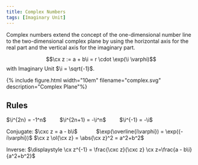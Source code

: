 ```yaml
---
title: Complex Numbers
tags: [Imaginary Unit]
---
```


Complex numbers extend the concept of the one-dimensional number line to the two-dimensional complex plane by using the horizontal axis for the real part and the vertical axis for the imaginary part.

  $$\cx z := a + b\i = r \cdot \exp(\i \varphi)$$ 
  with Imaginary Unit $\i = \sqrt{-1}$.


{% include figure.html width="10em" filename="complex.svg" description="Complex Plane"%}

## Rules
$\i^{2n} = -1^n$ &emsp;&emsp; $\i^{2n+1} = -\i^n$ &emsp;&emsp; $\i^{-1} = -\i$

Conjugate: $\cxc z = a - b\i$ &emsp;&emsp;&emsp; $\exp(\overline{i\varphi}) = \exp({-i\varphi})$
$\cx z \ol{\cx z} = \abs{\cx z}^2 = a^2+b^2$

Inverse: $\displaystyle \cx z^{-1} = \frac{\cxc z}{\cxc z} \cx z=\frac{a - b\i}{a^2+b^2}$


